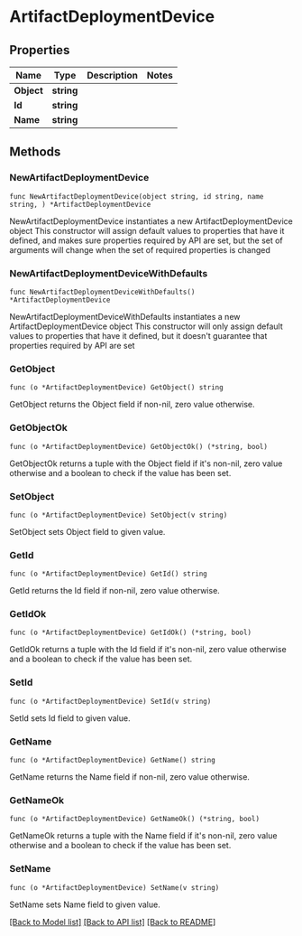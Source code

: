 # ArtifactDeploymentDevice

## Properties

Name | Type | Description | Notes
------------ | ------------- | ------------- | -------------
**Object** | **string** |  | 
**Id** | **string** |  | 
**Name** | **string** |  | 

## Methods

### NewArtifactDeploymentDevice

`func NewArtifactDeploymentDevice(object string, id string, name string, ) *ArtifactDeploymentDevice`

NewArtifactDeploymentDevice instantiates a new ArtifactDeploymentDevice object
This constructor will assign default values to properties that have it defined,
and makes sure properties required by API are set, but the set of arguments
will change when the set of required properties is changed

### NewArtifactDeploymentDeviceWithDefaults

`func NewArtifactDeploymentDeviceWithDefaults() *ArtifactDeploymentDevice`

NewArtifactDeploymentDeviceWithDefaults instantiates a new ArtifactDeploymentDevice object
This constructor will only assign default values to properties that have it defined,
but it doesn't guarantee that properties required by API are set

### GetObject

`func (o *ArtifactDeploymentDevice) GetObject() string`

GetObject returns the Object field if non-nil, zero value otherwise.

### GetObjectOk

`func (o *ArtifactDeploymentDevice) GetObjectOk() (*string, bool)`

GetObjectOk returns a tuple with the Object field if it's non-nil, zero value otherwise
and a boolean to check if the value has been set.

### SetObject

`func (o *ArtifactDeploymentDevice) SetObject(v string)`

SetObject sets Object field to given value.


### GetId

`func (o *ArtifactDeploymentDevice) GetId() string`

GetId returns the Id field if non-nil, zero value otherwise.

### GetIdOk

`func (o *ArtifactDeploymentDevice) GetIdOk() (*string, bool)`

GetIdOk returns a tuple with the Id field if it's non-nil, zero value otherwise
and a boolean to check if the value has been set.

### SetId

`func (o *ArtifactDeploymentDevice) SetId(v string)`

SetId sets Id field to given value.


### GetName

`func (o *ArtifactDeploymentDevice) GetName() string`

GetName returns the Name field if non-nil, zero value otherwise.

### GetNameOk

`func (o *ArtifactDeploymentDevice) GetNameOk() (*string, bool)`

GetNameOk returns a tuple with the Name field if it's non-nil, zero value otherwise
and a boolean to check if the value has been set.

### SetName

`func (o *ArtifactDeploymentDevice) SetName(v string)`

SetName sets Name field to given value.



[[Back to Model list]](../README.md#documentation-for-models) [[Back to API list]](../README.md#documentation-for-api-endpoints) [[Back to README]](../README.md)


